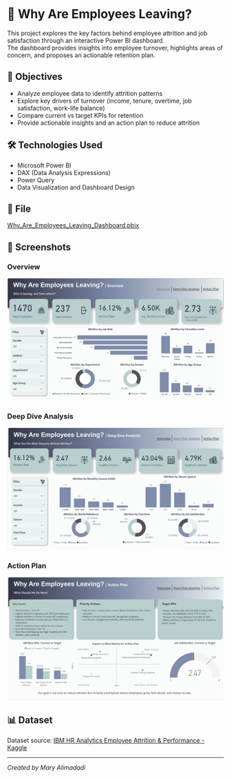 # 👥 Why Are Employees Leaving?

This project explores the key factors behind employee attrition and job satisfaction through an interactive Power BI dashboard.  
The dashboard provides insights into employee turnover, highlights areas of concern, and proposes an actionable retention plan.


## 🎯 Objectives
- Analyze employee data to identify attrition patterns
- Explore key drivers of turnover (income, tenure, overtime, job satisfaction, work-life balance)
- Compare current vs target KPIs for retention
- Provide actionable insights and an action plan to reduce attrition


## 🛠️ Technologies Used
- Microsoft Power BI
- DAX (Data Analysis Expressions)
- Power Query
- Data Visualization and Dashboard Design


## 📂 File
[Why_Are_Employees_Leaving_Dashboard.pbix](Why_Are_Employees_Leaving_Dashboard.pbix)


## 📸 Screenshots
### Overview
![Overview](screenshots/Overview.png)

### Deep Dive Analysis
![Deep Dive](screenshots/Deep%20Dive%20Analysis.png)

### Action Plan
![Action Plan](screenshots/Action%20Plan.png)


## 📊 Dataset
Dataset source: [IBM HR Analytics Employee Attrition & Performance - Kaggle](https://www.kaggle.com/datasets/pavansubhasht/ibm-hr-analytics-attrition-dataset)

---

*Created by Mary Alimadadi*
